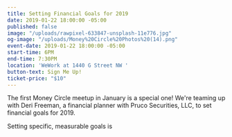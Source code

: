```yaml
---
title: Setting Financial Goals for 2019
date: 2019-01-22 18:00:00 -05:00
published: false
image: "/uploads/rawpixel-633847-unsplash-11e776.jpg"
og-image: "/uploads/Money%20Circle%20Photos%20(14).png"
event-date: 2019-01-22 18:00:00 -05:00
start-time: 6PM
end-time: 7:30PM
location: 'WeWork at 1440 G Street NW '
button-text: Sign Me Up!
ticket-price: "$10"
---
```


The first Money Circle meetup in January is a special one! We're teaming up with Deri Freeman, a financial planner with Pruco Securities, LLC, to set financial goals for 2019.

Setting specific, measurable goals is 